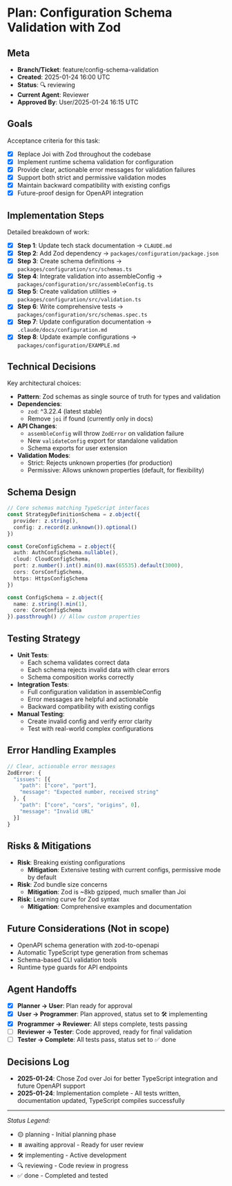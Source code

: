 # Plan: Configuration Schema Validation with Zod

## Meta
- **Branch/Ticket**: feature/config-schema-validation
- **Created**: 2025-01-24 16:00 UTC
- **Status**: 🔍 reviewing
- **Current Agent**: Reviewer
- **Approved By**: User/2025-01-24 16:15 UTC

## Goals
Acceptance criteria for this task:
- [x] Replace Joi with Zod throughout the codebase
- [x] Implement runtime schema validation for configuration
- [x] Provide clear, actionable error messages for validation failures
- [x] Support both strict and permissive validation modes
- [x] Maintain backward compatibility with existing configs
- [x] Future-proof design for OpenAPI integration

## Implementation Steps
Detailed breakdown of work:
- [x] **Step 1**: Update tech stack documentation → `CLAUDE.md`
- [x] **Step 2**: Add Zod dependency → `packages/configuration/package.json`
- [x] **Step 3**: Create schema definitions → `packages/configuration/src/schemas.ts`
- [x] **Step 4**: Integrate validation into assembleConfig → `packages/configuration/src/assembleConfig.ts`
- [x] **Step 5**: Create validation utilities → `packages/configuration/src/validation.ts`
- [x] **Step 6**: Write comprehensive tests → `packages/configuration/src/schemas.spec.ts`
- [x] **Step 7**: Update configuration documentation → `.claude/docs/configuration.md`
- [x] **Step 8**: Update example configurations → `packages/configuration/EXAMPLE.md`

## Technical Decisions
Key architectural choices:
- **Pattern**: Zod schemas as single source of truth for types and validation
- **Dependencies**: 
  - `zod`: ^3.22.4 (latest stable)
  - Remove `joi` if found (currently only in docs)
- **API Changes**: 
  - `assembleConfig` will throw `ZodError` on validation failure
  - New `validateConfig` export for standalone validation
  - Schema exports for user extension
- **Validation Modes**:
  - Strict: Rejects unknown properties (for production)
  - Permissive: Allows unknown properties (default, for flexibility)

## Schema Design
```typescript
// Core schemas matching TypeScript interfaces
const StrategyDefinitionSchema = z.object({
  provider: z.string(),
  config: z.record(z.unknown()).optional()
})

const CoreConfigSchema = z.object({
  auth: AuthConfigSchema.nullable(),
  cloud: CloudConfigSchema,
  port: z.number().int().min(0).max(65535).default(3000),
  cors: CorsConfigSchema,
  https: HttpsConfigSchema
})

const ConfigSchema = z.object({
  name: z.string().min(1),
  core: CoreConfigSchema
}).passthrough() // Allow custom properties
```

## Testing Strategy
- **Unit Tests**: 
  - Each schema validates correct data
  - Each schema rejects invalid data with clear errors
  - Schema composition works correctly
- **Integration Tests**: 
  - Full configuration validation in assembleConfig
  - Error messages are helpful and actionable
  - Backward compatibility with existing configs
- **Manual Testing**: 
  - Create invalid config and verify error clarity
  - Test with real-world complex configurations

## Error Handling Examples
```typescript
// Clear, actionable error messages
ZodError: {
  "issues": [{
    "path": ["core", "port"],
    "message": "Expected number, received string"
  }, {
    "path": ["core", "cors", "origins", 0],
    "message": "Invalid URL"
  }]
}
```

## Risks & Mitigations
- **Risk**: Breaking existing configurations
  - **Mitigation**: Extensive testing with current configs, permissive mode by default
- **Risk**: Zod bundle size concerns
  - **Mitigation**: Zod is ~8kb gzipped, much smaller than Joi
- **Risk**: Learning curve for Zod syntax
  - **Mitigation**: Comprehensive examples and documentation

## Future Considerations (Not in scope)
- OpenAPI schema generation with zod-to-openapi
- Automatic TypeScript type generation from schemas
- Schema-based CLI validation tools
- Runtime type guards for API endpoints

## Agent Handoffs
- [x] **Planner → User**: Plan ready for approval
- [x] **User → Programmer**: Plan approved, status set to 🛠 implementing
- [x] **Programmer → Reviewer**: All steps complete, tests passing
- [ ] **Reviewer → Tester**: Code approved, ready for final validation
- [ ] **Tester → Complete**: All tests pass, status set to ✅ done

## Decisions Log
- **2025-01-24**: Chose Zod over Joi for better TypeScript integration and future OpenAPI support
- **2025-01-24**: Implementation complete - All tests written, documentation updated, TypeScript compiles successfully

---
*Status Legend:*
- 🟡 planning - Initial planning phase
- ⏸️ awaiting approval - Ready for user review
- 🛠 implementing - Active development
- 🔍 reviewing - Code review in progress
- ✅ done - Completed and tested